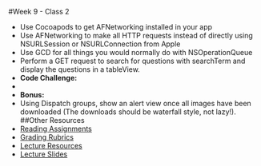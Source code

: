 #Week 9 - Class 2
* Use Cocoapods to get AFNetworking installed in your app
* Use AFNetworking to make all HTTP requests instead of directly using NSURLSession or NSURLConnection from Apple
* Use GCD for all things you would normally do with NSOperationQueue
* Perform a GET request to search for questions with searchTerm and display the questions in a tableView.
* **Code Challenge:**
*
* **Bonus:**
* Using Dispatch groups, show an alert view once all images have been downloaded (The downloads should be waterfall style, not lazy!).
##Other Resources
* [Reading Assignments](../../Resources/ra-grading-standard/)
* [Grading Rubrics](../../Resources/)
* [Lecture Resources](lecture/)
* [Lecture Slides](https://www.icloud.com/keynote/000aZmpSznOit-MKVG2qWwAVw#Week9-Class2)
